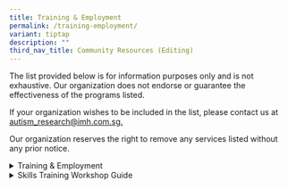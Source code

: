 ```yaml
---
title: Training & Employment
permalink: /training-employment/
variant: tiptap
description: ""
third_nav_title: Community Resources (Editing)
---
```

<p>The list provided below is for information purposes only and is not exhaustive.
Our organization does not endorse or guarantee the effectiveness of the
programs listed.</p>
<p>If your organization wishes to be included in the list, please contact
us at <a href="mailto:autism_research@imh.com.sg" rel="noopener noreferrer nofollow" target="_blank">autism_research@imh.com.sg.</a>
</p>
<p>Our organization reserves the right to remove any services listed without
any prior notice.</p>
<div data-type="detailGroup" class="isomer-accordion-group isomer-accordion isomer-accordion-white">
<details class="isomer-details">
<summary>Training &amp; Employment</summary>
<div data-type="detailsContent" class="isomer-details-content">
<table style="minWidth: 50px">
<colgroup>
<col>
<col>
</colgroup>
<tbody>
<tr>
<th rowspan="1" colspan="1">
<p>Organization</p>
</th>
<th rowspan="1" colspan="1">
<p>Program Information</p>
</th>
</tr>
<tr>
<td rowspan="1" colspan="1">
<p><a href="https://crunchyteeth.com.sg/" rel="noopener nofollow" target="_blank">Crunchy Teeth</a>
</p>
<p></p>
<p>Tel: 9648 0067/8949 4943</p>
<p>Email: <a href="mailto:sales@woh.com.sg" rel="noopener noreferrer nofollow" target="_blank">sales@woh.com.sg</a>
</p>
<p></p>
</td>
<td rowspan="1" colspan="1">
<p>Crunchy Teeth is a ground-up inclusive project aimed at transforming the
employment prospects for youths and adults with autism.</p>
<ul data-tight="true" class="tight">
<li>
<p>Special Training Program: an internship program teaching basic baking
and work skills, empowering them with relevant abilities to seek employment.</p>
<ul data-tight="true" class="tight">
<li>
<p>Interns are partnered from SPED schools.</p>
</li>
</ul>
</li>
</ul>
</td>
</tr>
<tr>
<td rowspan="1" colspan="1">
<p><a href="https://www.me2.com.sg/" rel="noopener nofollow" target="_blank">Me2 Centre of Inclusive Arts</a>
</p>
<p></p>
<p>Tel: 9239 2023</p>
<p>Email: <a href="mailto:askme@me2.com.sg" rel="noopener noreferrer nofollow" target="_blank">askme@me2.com.sg</a>
</p>
<p></p>
</td>
<td rowspan="1" colspan="1">
<p>Me2 is a social enterprise in Singapore, offering a specialised repertoire
of fun and interactive programmes. They believe in making the arts accessible
so that everyone can experience or participate in the transformative impact
of the arts.</p>
<ul data-tight="true" class="tight">
<li>
<p>Artist Development with Me2: a comprehensive 6-month training programme
featuring various specialised tracks for Artists with Disabilities. These
tracks are designed to cater to individual interests and strengths, providing
their students with the skills and confidence they need to excel in their
chosen fields.</p>
</li>
</ul>
</td>
</tr>
<tr>
<td rowspan="1" colspan="1">
<p><a href="https://trampolene.org/" rel="noopener nofollow" target="_blank">Trampolene</a>
</p>
<p></p>
<p>Tel: 8044 0260
<br>Email:
<br><a href="mailto:contact@trampolene.org" rel="noopener noreferrer nofollow" target="_blank">contact@trampolene.org</a>
</p>
</td>
<td rowspan="1" colspan="1">
<p>Trampolene empowers individuals with autism and special needs with tailored
career pathways and development.</p>
<ul data-tight="true" class="tight">
<li>
<p>Skills Training</p>
</li>
<li>
<p>Guided Coaching &amp; Skills Enhancement</p>
</li>
<li>
<p>Professional Growth &amp; Development&nbsp;</p>
</li>
</ul>
</td>
</tr>
<tr>
<td rowspan="1" colspan="1">
<p><a href="https://www.projectdignity.sg/" rel="noopener nofollow" target="_blank">Project Dignity</a>
</p>
<p></p>
<p>Tel: 81897678</p>
<p>Email: <a href="mailto:enquiry@projectdignity.sg" rel="noopener noreferrer nofollow" target="_blank">enquiry@projectdignity.sg</a> (for
general enquiries)</p>
</td>
<td rowspan="1" colspan="1">
<p>Project Dignity provides skills training, placement and employment within
the F&amp;B and retail sector.</p>
<p></p>
<p>Specialised programmes available for individuals with autism.</p>
<ul data-tight="true" class="tight">
<li>
<p>Train-and-place programme: a 22-day, structured, vocational culinary training
programme.</p>
</li>
</ul>
<p></p>
<p><em>*Registration with SGEnable is required for subsidies.</em>
</p>
</td>
</tr>
</tbody>
</table>
<p></p>
</div>
</details>
</div>
<div data-type="detailGroup" class="isomer-accordion-group isomer-accordion isomer-accordion-white">
<details class="isomer-details">
<summary>Skills Training Workshop Guide</summary>
<div data-type="detailsContent" class="isomer-details-content">
<table style="minWidth: 50px">
<colgroup>
<col>
<col>
</colgroup>
<tbody>
<tr>
<th rowspan="1" colspan="1">
<p><strong>Resource</strong>
</p>
</th>
<th rowspan="1" colspan="1">
<p><strong>Content</strong>
</p>
</th>
</tr>
<tr>
<td rowspan="1" colspan="1">
<p><a href="https://www.enablingguide.sg/docs/default-source/default-document-library/dac-service-matrix.pdf" rel="noopener nofollow" target="_blank"><u>Day Activity Centre (DAC) Guide</u></a>
</p>
</td>
<td rowspan="1" colspan="1">
<p>The Enabling Guide's DAC Guide provides</p>
<ul data-tight="true" class="tight">
<li>
<p>An overview of the referral process</p>
</li>
<li>
<p>General information of DACs for applicants with ASD/ID/PD/MD*</p>
</li>
</ul>
</td>
</tr>
<tr>
<td rowspan="1" colspan="1">
<p><a href="https://www.enablingguide.sg/docs/default-source/default-document-library/sw-service-matrix.pdf" rel="noopener nofollow" target="_blank"><u>Sheltered Workshop (SW) Guide</u></a>
</p>
</td>
<td rowspan="1" colspan="1">
<p>This resource by the Enabling Guide provides:</p>
<ul data-tight="true" class="tight">
<li>
<p>An overview of the referral process</p>
</li>
<li>
<p>General information of Sheltered Workshops for applicants with ASD/ID/PD/MD*</p>
</li>
<li>
<p>Additional information by various agencies</p>
</li>
</ul>
</td>
</tr>
</tbody>
</table>
<p></p>
</div>
</details>
</div>
<p></p>
